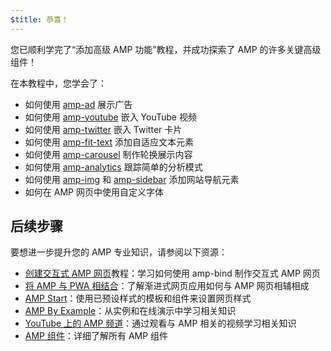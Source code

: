 ```yaml
---
$title: 恭喜！
---
```


您已顺利学完了“添加高级 AMP 功能”教程，并成功探索了 AMP 的许多关键高级组件！

在本教程中，您学会了：

- 如何使用 [amp-ad](/zh_cn/docs/reference/components/amp-ad.html) 展示广告
- 如何使用 [amp-youtube](/zh_cn/docs/reference/components/amp-youtube.html) 嵌入 YouTube 视频
- 如何使用 [amp-twitter](/zh_cn/docs/reference/components/amp-twitter.html) 嵌入 Twitter 卡片
- 如何使用 [amp-fit-text](/zh_cn/docs/reference/components/amp-fit-text.html) 添加自适应文本元素
- 如何使用 [amp-carousel](/zh_cn/docs/reference/components/amp-carousel.html) 制作轮换展示内容
- 如何使用 [amp-analytics](/zh_cn/docs/reference/components/amp-analytics.html) 跟踪简单的分析模式
- 如何使用 [amp-img](/zh_cn/docs/reference/components/amp-img.html) 和 [amp-sidebar](/zh_cn/docs/reference/components/amp-sidebar.html) 添加网站导航元素
- 如何在 AMP 网页中使用自定义字体



## 后续步骤

要想进一步提升您的 AMP 专业知识，请参阅以下资源：

- [创建交互式 AMP 网页](/zh_cn/docs/interaction_dynamic/interactivity.html)教程：学习如何使用 amp-bind 制作交互式 AMP 网页
- [将 AMP 与 PWA 相结合](/zh_cn/docs/integration/pwa-amp.html)：了解渐进式网页应用如何与 AMP 网页相辅相成
- [AMP Start](https://www.ampstart.com/)：使用已预设样式的模板和组件来设置网页样式
- [AMP By Example](https://ampbyexample.com/)：从实例和在线演示中学习相关知识
- [YouTube 上的 AMP 频道](https://www.youtube.com/channel/UCXPBsjgKKG2HqsKBhWA4uQw)：通过观看与 AMP 相关的视频学习相关知识
- [AMP 组件](/zh_cn/docs/reference/components.html)：详细了解所有 AMP 组件
